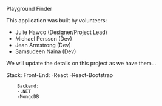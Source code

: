 
Playground Finder

This application was built by volunteers:

- Julie Hawco (Designer/Project Lead)
- Michael Persson (Dev)  
- Jean Armstrong (Dev)  
- Samsudeen Naina (Dev)  

We will update the details on this project as we have them...

Stack:  Front-End:
        -React
        -React-Bootstrap 

        Backend:
        -.NET
        -MongoDB
